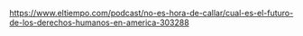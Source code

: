 https://www.eltiempo.com/podcast/no-es-hora-de-callar/cual-es-el-futuro-de-los-derechos-humanos-en-america-303288